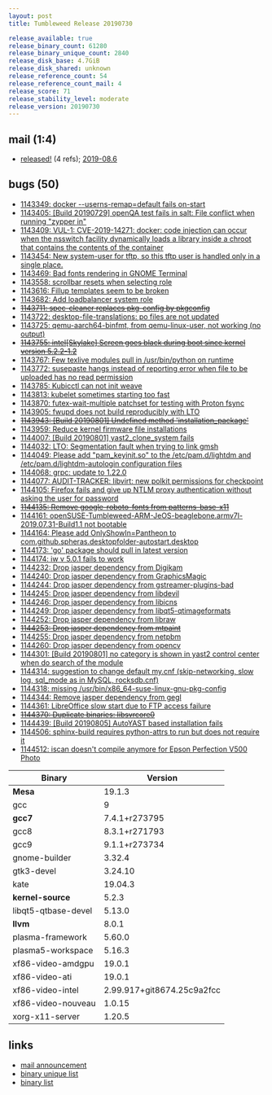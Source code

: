 ```yaml
---
layout: post
title: Tumbleweed Release 20190730

release_available: true
release_binary_count: 61280
release_binary_unique_count: 2840
release_disk_base: 4.7GiB
release_disk_shared: unknown
release_reference_count: 54
release_reference_count_mail: 4
release_score: 71
release_stability_level: moderate
release_version: 20190730
---
```


## mail (1:4)

- [released!](https://lists.opensuse.org/opensuse-factory/2019-08/msg00003.html) (4 refs); [2019-08.6](https://lists.opensuse.org/opensuse-factory/2019-08/msg00006.html)

## bugs (50)

<!--more-->

- [1143349: docker --userns-remap=default fails on-start](https://bugzilla.opensuse.org/show_bug.cgi?id=1143349)
- [1143405: \[Build 20190729\] openQA test fails in salt: File conflict when running "zypper in"](https://bugzilla.opensuse.org/show_bug.cgi?id=1143405)
- [1143409: VUL-1: CVE-2019-14271: docker: code injection can occur when the nsswitch facility dynamically loads a library inside a chroot that contains the contents of the container](https://bugzilla.opensuse.org/show_bug.cgi?id=1143409)
- [1143454: New system-user for tftp, so this tftp user is handled only in a single place.](https://bugzilla.opensuse.org/show_bug.cgi?id=1143454)
- [1143469: Bad fonts rendering in GNOME Terminal](https://bugzilla.opensuse.org/show_bug.cgi?id=1143469)
- [1143558: scrollbar resets when selecting role](https://bugzilla.opensuse.org/show_bug.cgi?id=1143558)
- [1143616: Fillup templates seem to be broken](https://bugzilla.opensuse.org/show_bug.cgi?id=1143616)
- [1143682: Add loadbalancer system role](https://bugzilla.opensuse.org/show_bug.cgi?id=1143682)
- ~~[1143711: spec-cleaner replaces pkg-config by pkgconfig](https://bugzilla.opensuse.org/show_bug.cgi?id=1143711)~~
- [1143722: desktop-file-translations: po files are not updated](https://bugzilla.opensuse.org/show_bug.cgi?id=1143722)
- [1143725: qemu-aarch64-binfmt, from qemu-linux-user, not working (no output)](https://bugzilla.opensuse.org/show_bug.cgi?id=1143725)
- ~~[1143755: intel\[Skylake\] Screen goes black during boot since kernel version 5.2.2-1.2](https://bugzilla.opensuse.org/show_bug.cgi?id=1143755)~~
- [1143767: Few texlive modules pull in /usr/bin/python on runtime](https://bugzilla.opensuse.org/show_bug.cgi?id=1143767)
- [1143772: susepaste hangs instead of reporting error when file to be uploaded has no read permission](https://bugzilla.opensuse.org/show_bug.cgi?id=1143772)
- [1143785: Kubicctl can not init weave](https://bugzilla.opensuse.org/show_bug.cgi?id=1143785)
- [1143813: kubelet sometimes starting too fast](https://bugzilla.opensuse.org/show_bug.cgi?id=1143813)
- [1143870: futex-wait-multiple patchset for testing with Proton fsync](https://bugzilla.opensuse.org/show_bug.cgi?id=1143870)
- [1143905: fwupd does not build reproducibly with LTO](https://bugzilla.opensuse.org/show_bug.cgi?id=1143905)
- ~~[1143943: \[Build 20190801\] Undefined method 'installation_package'](https://bugzilla.opensuse.org/show_bug.cgi?id=1143943)~~
- [1143959: Reduce kernel firmware file installations](https://bugzilla.opensuse.org/show_bug.cgi?id=1143959)
- [1144007: \[Build 20190801\] yast2_clone_system fails](https://bugzilla.opensuse.org/show_bug.cgi?id=1144007)
- [1144032: LTO: Segmentation fault when trying to link gmsh](https://bugzilla.opensuse.org/show_bug.cgi?id=1144032)
- [1144049: Please add "pam_keyinit.so" to the /etc/pam.d/lightdm and /etc/pam.d/lightdm-autologin configuration files](https://bugzilla.opensuse.org/show_bug.cgi?id=1144049)
- [1144068: grpc: update to 1.22.0](https://bugzilla.opensuse.org/show_bug.cgi?id=1144068)
- [1144077: AUDIT-TRACKER: libvirt: new polkit permissions for checkpoint](https://bugzilla.opensuse.org/show_bug.cgi?id=1144077)
- [1144105: Firefox fails and give up NTLM proxy authentication without asking the user for password](https://bugzilla.opensuse.org/show_bug.cgi?id=1144105)
- ~~[1144135: Remove google-roboto-fonts from patterns-base-x11](https://bugzilla.opensuse.org/show_bug.cgi?id=1144135)~~
- [1144161: openSUSE-Tumbleweed-ARM-JeOS-beaglebone.armv7l-2019.07.31-Build1.1 not bootable](https://bugzilla.opensuse.org/show_bug.cgi?id=1144161)
- [1144164: Please add OnlyShowIn=Pantheon to com.github.spheras.desktopfolder-autostart.desktop](https://bugzilla.opensuse.org/show_bug.cgi?id=1144164)
- [1144173: 'go' package should pull in latest version](https://bugzilla.opensuse.org/show_bug.cgi?id=1144173)
- [1144174: iw v 5.0.1 fails to work](https://bugzilla.opensuse.org/show_bug.cgi?id=1144174)
- [1144232: Drop jasper dependency from Digikam](https://bugzilla.opensuse.org/show_bug.cgi?id=1144232)
- [1144240: Drop jasper dependency from GraphicsMagic](https://bugzilla.opensuse.org/show_bug.cgi?id=1144240)
- [1144244: Drop jasper dependency from gstreamer-plugins-bad](https://bugzilla.opensuse.org/show_bug.cgi?id=1144244)
- [1144245: Drop jasper dependency from libdevil](https://bugzilla.opensuse.org/show_bug.cgi?id=1144245)
- [1144246: Drop jasper dependency from libicns](https://bugzilla.opensuse.org/show_bug.cgi?id=1144246)
- [1144249: Drop jasper dependency from libqt5-qtimageformats](https://bugzilla.opensuse.org/show_bug.cgi?id=1144249)
- [1144252: Drop jasper dependency from libraw](https://bugzilla.opensuse.org/show_bug.cgi?id=1144252)
- ~~[1144253: Drop jasper dependency from mtpaint](https://bugzilla.opensuse.org/show_bug.cgi?id=1144253)~~
- [1144255: Drop jasper dependency from netpbm](https://bugzilla.opensuse.org/show_bug.cgi?id=1144255)
- [1144260: Drop jasper dependency from opencv](https://bugzilla.opensuse.org/show_bug.cgi?id=1144260)
- [1144301: \[Build 20190801\] no category is shown in yast2 control center when do search of the module](https://bugzilla.opensuse.org/show_bug.cgi?id=1144301)
- [1144314: suggestion to change default my.cnf (skip-networking, slow log, sql_mode as in MySQL, rocksdb.cnf)](https://bugzilla.opensuse.org/show_bug.cgi?id=1144314)
- [1144318: missing /usr/bin/x86_64-suse-linux-gnu-pkg-config](https://bugzilla.opensuse.org/show_bug.cgi?id=1144318)
- [1144344: Remove jasper dependency from gegl](https://bugzilla.opensuse.org/show_bug.cgi?id=1144344)
- [1144361: LibreOffice slow start due to FTP access failure](https://bugzilla.opensuse.org/show_bug.cgi?id=1144361)
- ~~[1144370: Duplicate binaries: libsvrcore0](https://bugzilla.opensuse.org/show_bug.cgi?id=1144370)~~
- [1144439: \[Build 20190805\] AutoYAST based installation fails](https://bugzilla.opensuse.org/show_bug.cgi?id=1144439)
- [1144506: sphinx-build requires python-attrs to run but does not require it](https://bugzilla.opensuse.org/show_bug.cgi?id=1144506)
- [1144512: iscan doesn't compile anymore for Epson Perfection V500 Photo](https://bugzilla.opensuse.org/show_bug.cgi?id=1144512)

Binary | Version
--- | ---
**Mesa** | 19.1.3
gcc | 9
**gcc7** | 7.4.1+r273795
gcc8 | 8.3.1+r271793
gcc9 | 9.1.1+r273734
gnome-builder | 3.32.4
gtk3-devel | 3.24.10
kate | 19.04.3
**kernel-source** | 5.2.3
libqt5-qtbase-devel | 5.13.0
**llvm** | 8.0.1
plasma-framework | 5.60.0
plasma5-workspace | 5.16.3
xf86-video-amdgpu | 19.0.1
xf86-video-ati | 19.0.1
xf86-video-intel | 2.99.917+git8674.25c9a2fcc
xf86-video-nouveau | 1.0.15
xorg-x11-server | 1.20.5

## links

- [mail announcement](https://lists.opensuse.org/opensuse-factory/2019-07/msg00441.html)
- [binary unique list](http://download.opensuse.org/history/20190730/rpm.unique.list)
- [binary list](http://download.opensuse.org/history/20190730/rpm.list)
